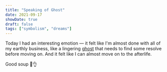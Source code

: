```yaml
---
title: "Speaking of Ghost"
date: 2021-09-17
showDate: true
draft: false
tags: ["symbolism", "dreams"]
---
```


Today I had an interesting emotion — it felt like I'm almost done with all of my earthly business, like a lingering [ghost](https://garden-olive.vercel.app/posts/vocabulary/#roles-conventional) that needs to find some resolve before moving on. And it felt like I can almost move on to the afterlife.

Good soup 🥣👌